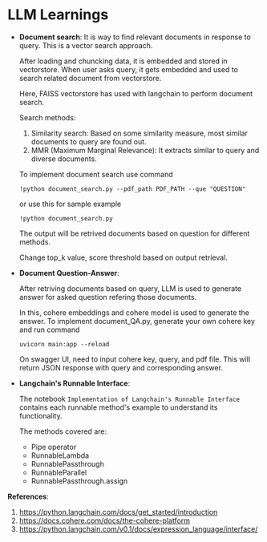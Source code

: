 # LLM Learnings

* **Document search**:
  It is way to find relevant documents in response to query. This is a vector search approach.
  
  After loading and chuncking data, it is embedded and stored in vectorstore.
  When user asks query, it gets embedded and used to search related document from vectorstore.

  Here, FAISS vectorstore has used with langchain to perform document search.

  Search methods:

  1. Similarity search: Based on some similarity measure, most similar documents to query are found out.
  2. MMR (Maximum Marginal Relevance): It extracts similar to query and diverse documents.

  To implement document search use command
  ```
  !python document_search.py --pdf_path PDF_PATH --que "QUESTION"
  ```
  or use this for sample example
  ```
  !python document_search.py
  ```
  The output will be retrived documents based on question for different methods.

  Change top_k value, score threshold based on output retrieval.
  

* **Document Question-Answer**:

  After retriving documents based on query, LLM is used to generate answer for asked question refering those documents.
  
  In this, cohere embeddings and cohere model is used to generate the answer.
  To implement document_QA.py, generate your own cohere key and run command
  ```
  uvicorn main:app --reload
  ```
  On swagger UI, need to input cohere key, query, and pdf file. This will return JSON response with query and corresponding answer.

* **Langchain's Runnable Interface**:

  The notebook ```Implementation of Langchain's Runnable Interface``` contains each runnable method's example to understand its functionality.

  The methods covered are:
  * Pipe operator
  * RunnableLambda
  * RunnablePassthrough
  * RunnableParallel
  * RunnablePassthrough.assign

   
  
**References**:
1. https://python.langchain.com/docs/get_started/introduction
2. https://docs.cohere.com/docs/the-cohere-platform
3. https://python.langchain.com/v0.1/docs/expression_language/interface/
